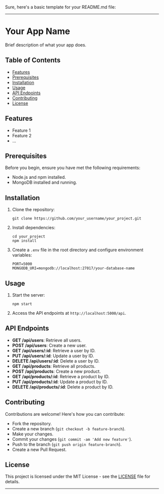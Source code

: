 Sure, here's a basic template for your README.md file:

---

# Your App Name

Brief description of what your app does.

## Table of Contents

- [Features](#features)
- [Prerequisites](#prerequisites)
- [Installation](#installation)
- [Usage](#usage)
- [API Endpoints](#api-endpoints)
- [Contributing](#contributing)
- [License](#license)

## Features

- Feature 1
- Feature 2
- ...

## Prerequisites

Before you begin, ensure you have met the following requirements:

- Node.js and npm installed.
- MongoDB installed and running.

## Installation

1. Clone the repository:

    ```
    git clone https://github.com/your_username/your_project.git
    ```

2. Install dependencies:

    ```
    cd your_project
    npm install
    ```

3. Create a `.env` file in the root directory and configure environment variables:

    ```
    PORT=5000
    MONGODB_URI=mongodb://localhost:27017/your-database-name
    ```

## Usage

1. Start the server:

    ```
    npm start
    ```

2. Access the API endpoints at `http://localhost:5000/api`.

## API Endpoints

- **GET /api/users**: Retrieve all users.
- **POST /api/users**: Create a new user.
- **GET /api/users/:id**: Retrieve a user by ID.
- **PUT /api/users/:id**: Update a user by ID.
- **DELETE /api/users/:id**: Delete a user by ID.
- **GET /api/products**: Retrieve all products.
- **POST /api/products**: Create a new product.
- **GET /api/products/:id**: Retrieve a product by ID.
- **PUT /api/products/:id**: Update a product by ID.
- **DELETE /api/products/:id**: Delete a product by ID.

## Contributing

Contributions are welcome! Here's how you can contribute:
- Fork the repository.
- Create a new branch (`git checkout -b feature-branch`).
- Make your changes.
- Commit your changes (`git commit -am 'Add new feature'`).
- Push to the branch (`git push origin feature-branch`).
- Create a new Pull Request.

## License

This project is licensed under the MIT License - see the [LICENSE](LICENSE) file for details.

---
